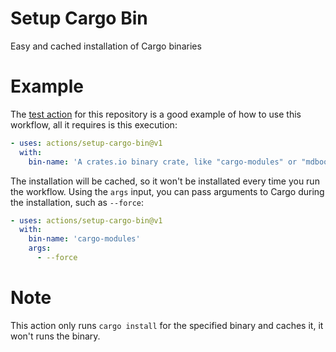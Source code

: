 # Setup Cargo Bin
 Easy and cached installation of Cargo binaries

# Example
 The [test action](.github/workflows/test-action.yml) for this repository is a good example of how to use this workflow, all it requires is this execution:

 ```yaml
 - uses: actions/setup-cargo-bin@v1
   with:
     bin-name: 'A crates.io binary crate, like "cargo-modules" or "mdbook"'
 ```

 The installation will be cached, so it won't be installated every time you run the workflow.
 Using the `args` input, you can pass arguments to Cargo during the installation, such as `--force`:

 ```yaml
 - uses: actions/setup-cargo-bin@v1
   with:
     bin-name: 'cargo-modules'
     args:
       - --force
 ```

# Note
 This action only runs `cargo install` for the specified binary and caches it, it won't runs the binary.